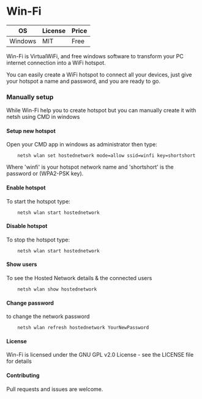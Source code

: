 # Win-Fi

OS | License | Price
--- | --- | ---
Windows | MIT | Free


Win-Fi is VirtualWiFi, and free windows software to transform your PC internet connection into a WiFi hotspot.

You can easily create a WiFi hotspot to connect all your devices, just give your hotspot a name and password, and you are ready to go. 


### Manually setup

While Win-Fi help you to create hotspot but you can manually create it with netsh using CMD in windows

#### Setup new hotspot

Open your CMD app in windows as administrator then type:

```
    netsh wlan set hostednetwork mode=allow ssid=winfi key=shortshort
```

Where 'winfi' is your hotspot network name and 'shortshort' is the password or (WPA2-PSK key).

#### Enable hotspot

To start the hotspot type:

```
    netsh wlan start hostednetwork
```

#### Disable hotspot

To stop the hotspot type:


```
    netsh wlan start hostednetwork
```

#### Show users

To see the Hosted Network details & the connected users


```
    netsh wlan show hostednetwork
```

#### Change password


to change the network password

```
    netsh wlan refresh hostednetwork YourNewPassword
```

#### License

Win-Fi is licensed under the GNU GPL v2.0 License - see the LICENSE file for details

#### Contributing

Pull requests and issues are welcome.
